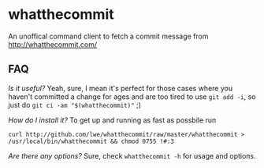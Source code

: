 whatthecommit
=============

An unoffical command client to fetch a commit message from http://whatthecommit.com/

FAQ
---

*Is it useful?* Yeah, sure, I mean it's perfect for those cases where you haven't committed a
change for ages and are too tired to use `git add -i`, so just do `git ci -am "$(whatthecommit)"` ;)

*How do I install it?* To get up and running as fast as possbile run

    curl http://github.com/lwe/whatthecommit/raw/master/whatthecommit > /usr/local/bin/whatthecommit && chmod 0755 !#:3

*Are there any options?* Sure, check `whatthecommit -h` for usage and options.

